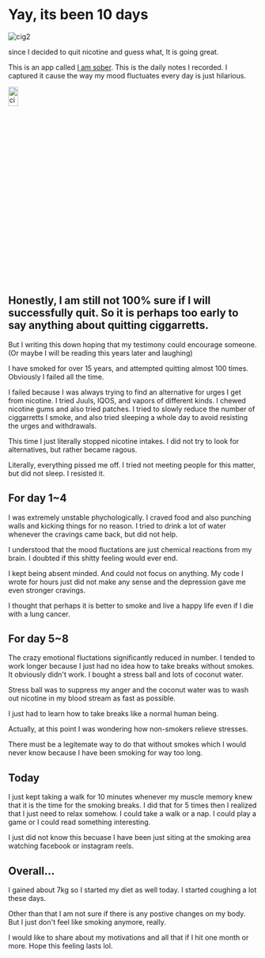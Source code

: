 <!-- ---
layout: post
category: life
--- -->

# Yay, its been 10 days

<img src="{{site.url}}/assets/images/life/sober_cig2.png" width="auto" height="auto" alt="cig2">

since I decided to quit nicotine and guess what,
It is going great.

This is an app called <a href="https://iamsober.com/">I am sober</a>. 
This is the daily notes I recorded. I captured it cause the way my mood fluctuates every day is just hilarious.

<img src="{{site.url}}/assets/images/life/sober_cig1.jpeg" width="20%" height="10%" alt="cig1">

## Honestly, I am still not 100% sure if I will successfully quit. So it is perhaps too early to say anything about quitting ciggarretts.

But I writing this down hoping that my testimony could encourage someone. (Or maybe I will be reading this years later and laughing)

I have smoked for over 15 years, and attempted quitting almost 100 times. 
Obviously I failed all the time.

I failed because I was always trying to find an alternative for urges I get from nicotine.
I tried Juuls, IQOS, and vapors of different kinds. I chewed nicotine gums and also tried patches.
I tried to slowly reduce the number of ciggarretts I smoke, and also tried sleeping a whole day to avoid resisting the urges and withdrawals.

This time I just literally stopped nicotine intakes.
I did not try to look for alternatives, but rather became ragous.

Literally, everything pissed me off. I tried not meeting people for this matter, but did not sleep.
I resisted it.

## For day 1~4

I was extremely unstable phychologically. I craved food and also punching walls and kicking things for no reason.
I tried to drink a lot of water whenever the cravings came back, but did not help.

I understood that the mood fluctations are just chemical reactions from my brain.
I doubted if this shitty feeling would ever end.

I kept being absent minded. And could not focus on anything.
My code I wrote for hours just did not make any sense and the depression gave me even stronger cravings.

I thought that perhaps it is better to smoke and live a happy life even if I die with a lung cancer.

## For day 5~8

The crazy emotional fluctations significantly reduced in number.
I tended to work longer because I just had no idea how to take breaks without smokes.
It obviously didn't work. I bought a stress ball and lots of coconut water.

Stress ball was to suppress my anger and the coconut water was to wash out nicotine in my blood stream as fast as possible.

I just had to learn how to take breaks like a normal human being.

Actually, at this point I was wondering how non-smokers relieve stresses.

There must be a legitemate way to do that without smokes which I would never know because I have been smoking for way too long.

## Today

I just kept taking a walk for 10 minutes whenever my muscle memory knew that it is the time for the smoking breaks.
I did that for 5 times then I realized that I just need to relax somehow. 
I could take a walk or a nap. I could play a game or I could read something interesting.

I just did not know this becuase I have been just siting at the smoking area watching facebook or instagram reels.


## Overall...

I gained about 7kg so I started my diet as well today.
I started coughing a lot these days.

Other than that I am not sure if there is any postive changes on my body.
But I just don't feel like smoking anymore, really.

I would like to share about my motivations and all that if I hit one month or more.
Hope this feeling lasts lol.